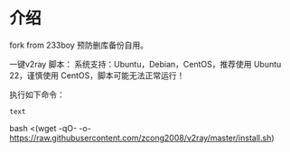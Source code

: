 # 介绍

fork from 233boy
预防删库备份自用。

一键v2ray 脚本：
系统支持：Ubuntu，Debian，CentOS，推荐使用 Ubuntu 22，谨慎使用 CentOS，脚本可能无法正常运行！

执行如下命令：
```
text
```
bash <(wget -qO- -o- https://raw.githubusercontent.com/zcong2008/v2ray/master/install.sh)

